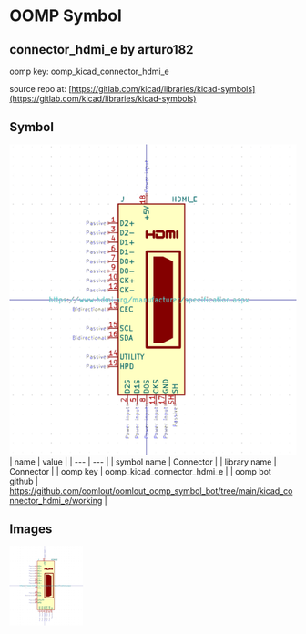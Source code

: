 # OOMP Symbol  
## connector_hdmi_e  by arturo182  
  
oomp key: oomp_kicad_connector_hdmi_e  
  
source repo at: [https://gitlab.com/kicad/libraries/kicad-symbols](https://gitlab.com/kicad/libraries/kicad-symbols)  
## Symbol  
  
[![working.png](working_600.png)](working.png)  
| name | value | 
| --- | --- | 
| symbol name | Connector | 
| library name | Connector | 
| oomp key | oomp_kicad_connector_hdmi_e | 
| oomp bot github | https://github.com/oomlout/oomlout_oomp_symbol_bot/tree/main/kicad_connector_hdmi_e/working | 
## Images  
  
[![working.png](working_140.png)](working.png)  
